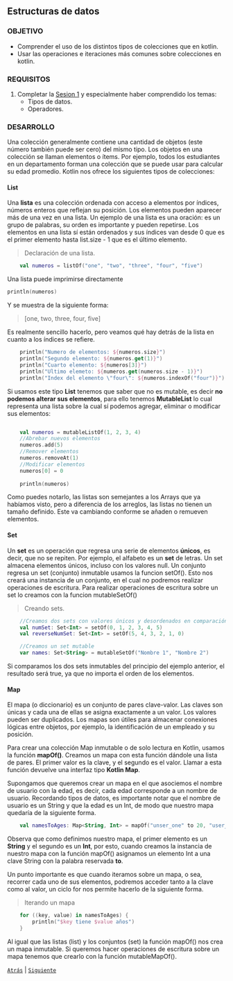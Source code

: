 ## Estructuras de datos

### OBJETIVO

- Comprender el uso de los distintos tipos de colecciones que en kotlin.
- Usar las operaciones e iteraciones más comunes sobre colecciones en kotlin.

### REQUISITOS

1. Completar la  [Sesion 1](../../Sesion-01) y especialmente haber comprendido los temas:
    - Tipos de datos.
    - Operadores.

### DESARROLLO

Una colección generalmente contiene una cantidad de objetos (este número también puede ser cero) del mismo tipo. Los objetos en una colección se llaman elementos o ítems. Por ejemplo, todos los estudiantes en un departamento forman una colección que se puede usar para calcular su edad promedio. Kotlin nos ofrece los siguientes tipos de colecciones:

#### List
Una **lista** es una colección ordenada con acceso a elementos por índices, números enteros que reflejan su posición. Los elementos pueden aparecer más de una vez en una lista. Un ejemplo de una lista es una oración: es un grupo de palabras, su orden es importante y pueden repetirse.
Los elementos en una lista sí están ordenados y sus índices van desde 0 que es el primer elemento hasta list.size - 1 que es el último elemento.

>Declaración de una lista.
```kotlin
    val numeros = listOf("one", "two", "three", "four", "five")
```
Una lista puede imprimirse directamente

```kotlin
println(numeros)
```
Y se muestra de la siguiente forma:

> [one, two, three, four, five]

Es realmente sencillo hacerlo, pero veamos qué hay detrás de la lista en cuanto a los índices se refiere.

```kotlin
    println("Numero de elementos: ${numeros.size}")
    println("Segundo elemento: ${numeros.get(1)}") 
    println("Cuarto elemento: ${numeros[3]}")
    println("Ultimo elemeto: ${numeros.get(numeros.size - 1)}")
    println("Index del elemento \"four\": ${numeros.indexOf("four")}")
```

Si usamos este tipo **List<T>** tenemos que saber que no es mutable, es decir **no podemos alterar sus elementos**, para ello tenemos **MutableList<T>** lo cual representa una lista sobre la cual sí podemos agregar, eliminar o modificar sus elementos:

```kotlin

    val numeros = mutableListOf(1, 2, 3, 4)
    //Abrebar nuevos elementos
    numeros.add(5)
    //Remover elementos
    numeros.removeAt(1)
    //Modificar elementos
    numeros[0] = 0
    
    println(numeros)

```
Como puedes notarlo, las listas son semejantes a los Arrays que ya habíamos visto, pero a diferencia de los arreglos, las listas no tienen un tamaño definido. Este va cambiando conforme se añaden o remueven elementos.


#### Set

Un **set** es un operación que regresa una serie de elementos **únicos**, es decir, que no se repiten. Por ejemplo, el alfabeto es un **set** de letras.
Un set almacena elementos únicos, incluso con los valores null.
Un conjunto regresa un set (conjunto) inmutable usamos la funcion setOf(). Esto nos creará una instancia de un conjunto, en el cual no podremos realizar operaciones de escritura. Para realizar operaciones de escritura sobre un set lo creamos con la funcion mutableSetOf()

>Creando sets.
```kotlin
    //Creamos dos sets con valores únicos y desordenados en comparación entre ambos.
    val numSet: Set<Int> = setOf(0, 1, 2, 3, 4, 5)
    val reverseNumSet: Set<Int> = setOf(5, 4, 3, 2, 1, 0)

    //Creamos un set mutable
    var names: Set<String> = mutableSetOf("Nombre 1", "Nombre 2")
```
Si comparamos los dos sets inmutables del principio del ejemplo anterior, el resultado será true, ya que no importa el orden de los elementos.

#### Map
El mapa (o diccionario) es un conjunto de pares clave-valor. Las claves son únicas y cada una de ellas se asigna exactamente a un valor. Los valores pueden ser duplicados. Los mapas son útiles para almacenar conexiones lógicas entre objetos, por ejemplo, la identificación de un empleado y su posición.

Para crear una colección Map inmutable o de solo lectura en Kotlin, usamos la función **mapOf()**. Creamos un mapa con esta función dándole una lista de pares. El primer valor es la clave, y el segundo es el valor. Llamar a esta función devuelve una interfaz tipo **Kotlin Map**.

Supongamos que queremos crear un mapa en el que asociemos el nombre de usuario con la edad, es decir, cada edad corresponde a un nombre de usuario. Recordando tipos de datos, es importante notar que el nombre de usuario es un String y que la edad es un Int, de modo que nuestro mapa quedaría de la siguiente forma.
```kotlin
    val namesToAges: Map<String, Int> = mapOf("unser_one" to 20, "user_two" to 23)
```
Observa que como definimos nuestro mapa, el primer elemento es un **String** y el segundo es un **Int**, por esto, cuando creamos la instancia de nuestro mapa con la función mapOf() asignamos un elemento Int a una clave String con la palabra reservada **to**.

Un punto importante es que cuando iteramos sobre un mapa, o sea, recorrer cada uno de sus elementos, podremos acceder tanto a la clave como al valor, un ciclo for nos permite hacerlo de la siguiente forma.
>Iterando un mapa
```kotlin
    for ((key, value) in namesToAges) {
        println("$key tiene $value años")
    }
```
Al igual que las listas (list) y los conjuntos (set) la función mapOf() nos crea un mapa inmutable. Si queremos hacer operaciones de escritura sobre un mapa tenemos que crearlo con la función mutableMapOf().

[`Atrás`](../Reto-03) | [`Siguiente`](../Readme.md)
